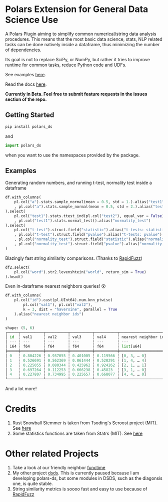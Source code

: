 # Polars Extension for General Data Science Use

A Polars Plugin aiming to simplify common numerical/string data analysis procedures. This means that the most basic data science, stats, NLP related tasks can be done natively inside a dataframe, thus minimizing the number of dependencies.

Its goal is not to replace SciPy, or NumPy, but rather it tries to improve runtime for common tasks, reduce Python code and UDFs.

See examples [here](./examples/basics.ipynb).

Read the docs [here](https://polars-ds-extension.readthedocs.io/en/latest/).

**Currently in Beta. Feel free to submit feature requests in the issues section of the repo.**

## Getting Started
```bash
pip install polars_ds
```

and 

```python
import polars_ds
```
when you want to use the namespaces provided by the package.

## Examples

Generating random numbers, and running t-test, normality test inside a dataframe
```python
df.with_columns(
    pl.col("a").stats.sample_normal(mean = 0.5, std = 1.).alias("test1")
    , pl.col("a").stats.sample_normal(mean = 0.5, std = 2.).alias("test2")
).select(
    pl.col("test1").stats.ttest_ind(pl.col("test2"), equal_var = False).alias("t-test")
    , pl.col("test1").stats.normal_test().alias("normality_test")
).select(
    pl.col("t-test").struct.field("statistic").alias("t-tests: statistics")
    , pl.col("t-test").struct.field("pvalue").alias("t-tests: pvalue")
    , pl.col("normality_test").struct.field("statistic").alias("normality_test: statistics")
    , pl.col("normality_test").struct.field("pvalue").alias("normality_test: pvalue")
)
```

Blazingly fast string similarity comparisons. (Thanks to [RapidFuzz](https://docs.rs/rapidfuzz/latest/rapidfuzz/))
```python
df2.select(
    pl.col("word").str2.levenshtein("world", return_sim = True)
).head()
```

Even in-dataframe nearest neighbors queries! 😲
```python
df.with_columns(
    pl.col("id").cast(pl.UInt64).num.knn_ptwise(
        pl.col("val1"), pl.col("val2"), 
        k = 3, dist = "haversine", parallel = True
    ).alias("nearest neighbor ids")
)

shape: (5, 6)
┌─────┬──────────┬──────────┬──────────┬──────────┬──────────────────────┐
│ id  ┆ val1     ┆ val2     ┆ val3     ┆ val4     ┆ nearest neighbor ids │
│ --- ┆ ---      ┆ ---      ┆ ---      ┆ ---      ┆ ---                  │
│ i64 ┆ f64      ┆ f64      ┆ f64      ┆ f64      ┆ list[u64]            │
╞═════╪══════════╪══════════╪══════════╪══════════╪══════════════════════╡
│ 0   ┆ 0.804226 ┆ 0.937055 ┆ 0.401005 ┆ 0.119566 ┆ [0, 3, … 0]          │
│ 1   ┆ 0.526691 ┆ 0.562369 ┆ 0.061444 ┆ 0.520291 ┆ [1, 4, … 4]          │
│ 2   ┆ 0.225055 ┆ 0.080344 ┆ 0.425962 ┆ 0.924262 ┆ [2, 1, … 1]          │
│ 3   ┆ 0.697264 ┆ 0.112253 ┆ 0.666238 ┆ 0.45823  ┆ [3, 1, … 0]          │
│ 4   ┆ 0.227807 ┆ 0.734995 ┆ 0.225657 ┆ 0.668077 ┆ [4, 4, … 0]          │
└─────┴──────────┴──────────┴──────────┴──────────┴──────────────────────┘
```

And a lot more!

# Credits

1. Rust Snowball Stemmer is taken from Tsoding's Seroost project (MIT). See [here](https://github.com/tsoding/seroost)
2. Some statistics functions are taken from Statrs (MIT). See [here](https://github.com/statrs-dev/statrs/tree/master)

# Other related Projects

1. Take a look at our friendly neighbor [functime](https://github.com/TracecatHQ/functime)
2. My other project [dsds](https://github.com/abstractqqq/dsds). This is currently paused because I am developing polars-ds, but some modules in DSDS, such as the diagonsis one, is quite stable.
3. String similarity metrics is soooo fast and easy to use because of [RapidFuzz](https://github.com/maxbachmann/rapidfuzz-rs)